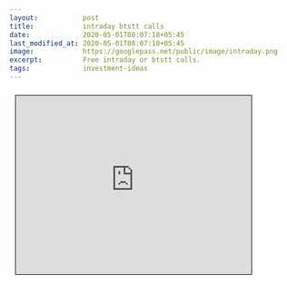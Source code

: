 ```yaml
---
layout:           post
title:            intraday btstt calls
date:             2020-05-01T08:07:18+05:45
last_modified_at: 2020-05-01T08:07:18+05:45
image:            https://googlepass.net/public/image/intraday.png
excerpt:          Free intraday or btstt calls.
tags:             investment-ideas
---
```



<iframe src="https://docs.google.com/spreadsheets/d/e/2PACX-1vSjlAZKb0KgLvF6zuc84oyY34PxTZG50gbsk9Kwiw61GL-YQbBXcvRCP_t6ATIklbYbMOBMAwavkU1D/pubhtml?gid=1248142820&amp;single=true&amp;widget=true&amp;headers=false" scrolling="no" style="border: 1px solid black; position: relative; margin-left: 10px; margin-top: 10px; width: 415px; height: 315px; ">
</iframe>
